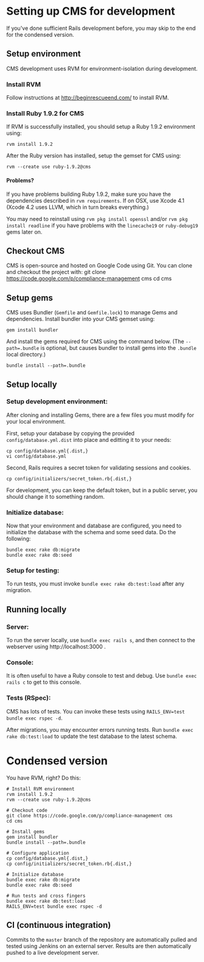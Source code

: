 Setting up CMS for development
==============================

If you've done sufficient Rails development before, you may skip to the end for the condensed version.

Setup environment
-----------------

CMS development uses RVM for environment-isolation during development.

### Install RVM

Follow instructions at http://beginrescueend.com/ to install RVM.

### Install Ruby 1.9.2 for CMS

If RVM is successfully installed, you should setup a Ruby 1.9.2 environment using:

    rvm install 1.9.2

After the Ruby version has installed, setup the gemset for CMS using:

    rvm --create use ruby-1.9.2@cms

#### Problems?

If you have problems building Ruby 1.9.2, make sure you have the dependencies described in `rvm requirements`.  If on OSX, use Xcode 4.1 (Xcode 4.2 uses LLVM, which in turn breaks everything.)

You may need to reinstall using `rvm pkg install openssl` and/or `rvm pkg install readline` if you have problems with the `linecache19` or `ruby-debug19` gems later on.


Checkout CMS
------------

CMS is open-source and hosted on Google Code using Git.  You can clone and checkout the project with:
    git clone https://code.google.com/p/compliance-management cms
    cd cms


Setup gems
----------

CMS uses Bundler (`Gemfile` and `Gemfile.lock`) to manage Gems and dependencies.  Install bundler into your CMS gemset using:

    gem install bundler

And install the gems required for CMS using the command below.  (The `--path=.bundle` is optional, but causes bundler to install gems into the `.bundle` local directory.)

    bundle install --path=.bundle


Setup locally
-------------

### Setup development environment:

After cloning and installing Gems, there are a few files you must modify for your local environment.

First, setup your database by copying the provided `config/database.yml.dist` into place and editting it to your needs:

    cp config/database.yml{.dist,}
    vi config/database.yml

Second, Rails requires a secret token for validating sessions and cookies.

    cp config/initializers/secret_token.rb{.dist,}

For development, you can keep the default token, but in a public server, you should change it to something random.

### Initialize database:

Now that your environment and database are configured, you need to initialize the database with the schema and some seed data.  Do the following:

    bundle exec rake db:migrate
    bundle exec rake db:seed


### Setup for testing:

To run tests, you must invoke `bundle exec rake db:test:load` after any migration.


Running locally
---------------

### Server:

To run the server locally, use `bundle exec rails s`, and then connect to the webserver using http://localhost:3000 .


### Console:

It is often useful to have a Ruby console to test and debug.  Use `bundle exec rails c` to get to this console.


### Tests (RSpec):

CMS has lots of tests.  You can invoke these tests using `RAILS_ENV=test bundle exec rspec -d`.

After migrations, you may encounter errors running tests.  Run `bundle exec rake db:test:load` to update the test database to the latest schema.


Condensed version
=================

You have RVM, right?  Do this:

    # Install RVM environment
    rvm install 1.9.2
    rvm --create use ruby-1.9.2@cms

    # Checkout code
    git clone https://code.google.com/p/compliance-management cms
    cd cms

    # Install gems
    gem install bundler
    bundle install --path=.bundle

    # Configure application
    cp config/database.yml{.dist,}
    cp config/initializers/secret_token.rb{.dist,}

    # Initialize database
    bundle exec rake db:migrate
    bundle exec rake db:seed

    # Run tests and cross fingers
    bundle exec rake db:test:load
    RAILS_ENV=test bundle exec rspec -d


CI (continuous integration)
---------------------------

Commits to the `master` branch of the repository are automatically pulled and tested using Jenkins on an external server.  Results are then automatically pushed to a live development server.



